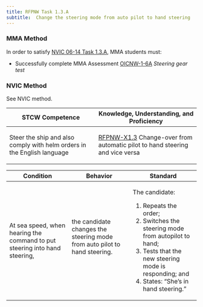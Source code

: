```yaml
---
title: RFPNW Task 1.3.A 
subtitle:  Change the steering mode from auto pilot to hand steering
---
```



### MMA Method

In order to satisfy  [NVIC 06-14  Task  1.3.A](/stcw23/assets/images/nvic-06-14.pdf), MMA students must:

* Successfully complete MMA Assessment  [OICNW-1-6A](OICNW-1-6A) *Steering gear test*


### NVIC Method

<a onclick="togglevisibility('nvic_methods')" >See NVIC method.</a>

<div id='nvic_methods' class='hide'>

<table>
<thead>
<tr>
<th class='forty'> STCW Competence </th>
<th class='sixty'> Knowledge, Understanding, and Proficiency </th>
</tr>
</thead>




<tbody>
<tr><td markdown='1'>

Steer the ship and also comply with helm orders in the English language

</td><td markdown='1'>

[RFPNW-X1.3](../../tables/24.html#RFPNW-X1.3) Change-over from automatic pilot to hand steering and vice versa

</td></tr>


</tbody>
</table>


<table>
<thead>
<tr><th class='twenty'>  Condition </th><th class='twenty'> Behavior </th><th  class='sixty'>Standard </th></tr>
</thead>
<tbody >



<tr><td markdown='1'>

At sea speed, when hearing the command to put steering into hand steering,

</td><td markdown='1'>

the candidate changes the steering mode from auto pilot to hand steering.

<br>

<div class="tooltip">
<span class="tooltiptext">
</span>
</div>


</td><td markdown='1'>

The candidate:

1. Repeats the order;
2. Switches the steering mode from autopilot to hand;
3. Tests that the new steering mode is responding; and
4. States: “She’s in hand steering.”

</td></tr>
</tbody>
</table>
</div>
